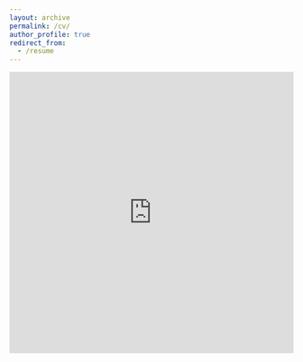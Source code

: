 ```yaml
---
layout: archive
permalink: /cv/
author_profile: true
redirect_from:
  - /resume
---
```


<embed src="https://jiangtianli91.github.io/files/jli_cv.pdf" type="application/pdf" width="100%" height="500px"/>

